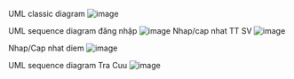 UML classic diagram
![image](https://github.com/user-attachments/assets/73d93e60-7697-4ee7-84f6-f45568a86cd7)


UML sequence diagram đăng nhập
![image](https://github.com/user-attachments/assets/f6100858-ce12-4747-8de8-36c06c2b4269)
Nhap/cap nhat TT SV
![image](https://github.com/user-attachments/assets/31459375-1d78-4ca0-8122-b7f35df96419)

Nhap/Cap nhat diem
![image](https://github.com/user-attachments/assets/926b41d4-ec9a-426e-aab5-bef8d9df3804)

UML sequence diagram Tra Cuu
![image](https://github.com/user-attachments/assets/3645d85c-6cad-4167-9648-33cca568152b)



